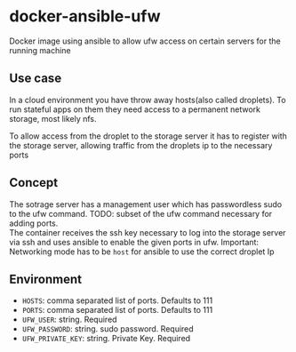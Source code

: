 # docker-ansible-ufw

Docker image using ansible to allow ufw access on certain servers for the running machine

## Use case

In a cloud environment you have throw away hosts(also called droplets). To run
stateful apps on them they need access to a permanent network storage, most
likely nfs.

To allow access from the droplet to the storage server it has to register with
the storage server, allowing traffic from the droplets ip to the necessary ports

## Concept

The sotrage server has a management user which has passwordless sudo to the ufw
command. TODO: subset of the ufw command necessary for adding ports.  
The container receives the ssh key necessary to log into the storage server via
ssh and uses ansible to enable the given ports in ufw. Important: Networking
mode has to be `host` for ansible to use the correct droplet Ip

## Environment

- `HOSTS`: comma separated list of ports. Defaults to 111
- `PORTS`: comma separated list of ports. Defaults to 111
- `UFW_USER`: string. Required
- `UFW_PASSWORD`: string. sudo password. Required
- `UFW_PRIVATE_KEY`: string. Private Key. Required
